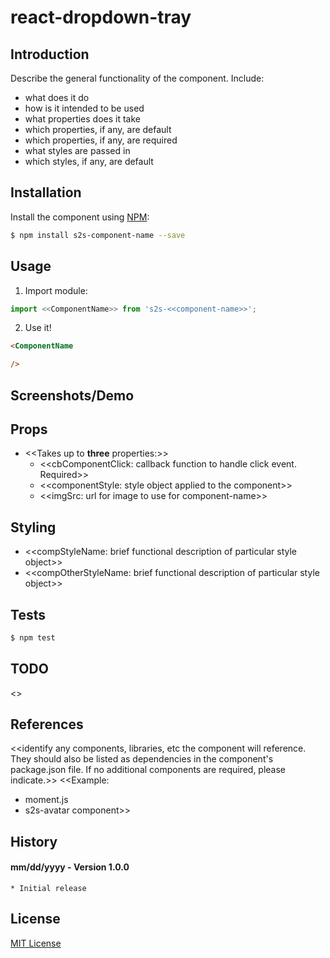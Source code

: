 react-dropdown-tray
============

Introduction
--------------


Describe the general functionality of the component.
Include:
  * what does it do
  * how is it intended to be used
  * what properties does it take
  * which properties, if any, are default
  * which properties, if any, are required
  * what styles are passed in
  * which styles, if any, are default

Installation
-------------

Install the component using [NPM](https://www.npmjs.com/):

```sh
$ npm install s2s-component-name --save
```

Usage
-------
1. Import module:
  ```js
  import <<ComponentName>> from 's2s-<<component-name>>';
  ```
2. Use it!
```html
<ComponentName

/>
```

Screenshots/Demo
---------------------



Props
------

* <<Takes up to **three** properties:>>
  * <<cbComponentClick: callback function to handle click event. Required>>
  * <<componentStyle: style object applied to the component>>
  * <<imgSrc: url for image to use for component-name>>


Styling
--------

  * <<compStyleName: brief functional description of particular style object>>
  * <<compOtherStyleName: brief functional description of particular style object>>

Tests
------

```sh
$ npm test
```

TODO
-------

<<List any outstanding work to be added or changes to be made.>>


References
------------

<<identify any components, libraries, etc the component will reference. They should also be listed as dependencies in the component's package.json file. If no additional components are required, please indicate.>>
<<Example:  
  * moment.js  
  * s2s-avatar component>>

  History
  --------

  #### mm/dd/yyyy - Version 1.0.0

    * Initial release

License
--------

[MIT License](http://opensource.org/licenses/MIT)
